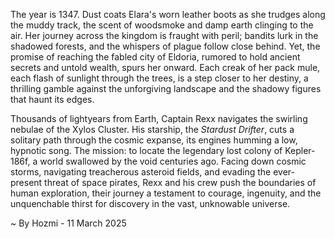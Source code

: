 
The year is 1347.  Dust coats Elara's worn leather boots as she trudges along the muddy track, the scent of woodsmoke and damp earth clinging to the air.  Her journey across the kingdom is fraught with peril; bandits lurk in the shadowed forests, and the whispers of plague follow close behind.  Yet, the promise of reaching the fabled city of Eldoria, rumored to hold ancient secrets and untold wealth, spurs her onward. Each creak of her pack mule, each flash of sunlight through the trees, is a step closer to her destiny, a thrilling gamble against the unforgiving landscape and the shadowy figures that haunt its edges.


Thousands of lightyears from Earth, Captain Rexx navigates the swirling nebulae of the Xylos Cluster. His starship, the *Stardust Drifter*, cuts a solitary path through the cosmic expanse, its engines humming a low, hypnotic song.  The mission: to locate the legendary lost colony of Kepler-186f, a world swallowed by the void centuries ago.  Facing down cosmic storms, navigating treacherous asteroid fields, and evading the ever-present threat of space pirates, Rexx and his crew push the boundaries of human exploration, their journey a testament to courage, ingenuity, and the unquenchable thirst for discovery in the vast, unknowable universe.

~ By Hozmi - 11 March 2025
